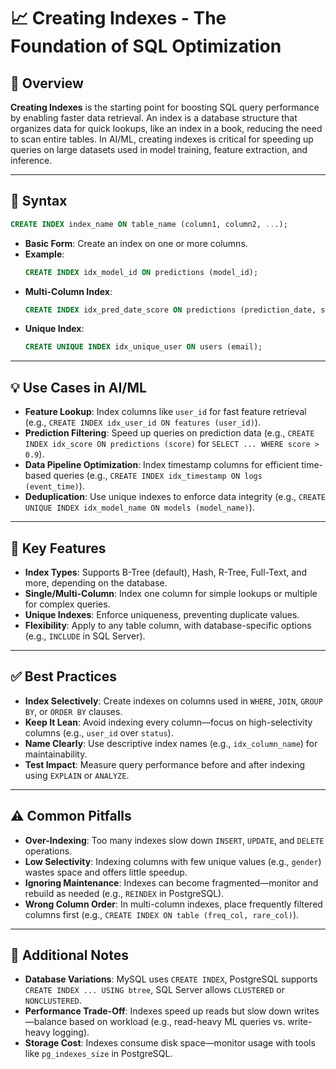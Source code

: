 # 📈 Creating Indexes - The Foundation of SQL Optimization

## 🌟 Overview

**Creating Indexes** is the starting point for boosting SQL query performance by enabling faster data retrieval. An index is a database structure that organizes data for quick lookups, like an index in a book, reducing the need to scan entire tables. In AI/ML, creating indexes is critical for speeding up queries on large datasets used in model training, feature extraction, and inference.

---

## 📜 Syntax

```sql
CREATE INDEX index_name ON table_name (column1, column2, ...);
```

- **Basic Form**: Create an index on one or more columns.
- **Example**:
  ```sql
  CREATE INDEX idx_model_id ON predictions (model_id);
  ```
- **Multi-Column Index**:
  ```sql
  CREATE INDEX idx_pred_date_score ON predictions (prediction_date, score);
  ```
- **Unique Index**:
  ```sql
  CREATE UNIQUE INDEX idx_unique_user ON users (email);
  ```

---

## 💡 Use Cases in AI/ML

- **Feature Lookup**: Index columns like `user_id` for fast feature retrieval (e.g., `CREATE INDEX idx_user_id ON features (user_id)`).
- **Prediction Filtering**: Speed up queries on prediction data (e.g., `CREATE INDEX idx_score ON predictions (score)` for `SELECT ... WHERE score > 0.9`).
- **Data Pipeline Optimization**: Index timestamp columns for efficient time-based queries (e.g., `CREATE INDEX idx_timestamp ON logs (event_time)`).
- **Deduplication**: Use unique indexes to enforce data integrity (e.g., `CREATE UNIQUE INDEX idx_model_name ON models (model_name)`).

---

## 🔑 Key Features

- **Index Types**: Supports B-Tree (default), Hash, R-Tree, Full-Text, and more, depending on the database.
- **Single/Multi-Column**: Index one column for simple lookups or multiple for complex queries.
- **Unique Indexes**: Enforce uniqueness, preventing duplicate values.
- **Flexibility**: Apply to any table column, with database-specific options (e.g., `INCLUDE` in SQL Server).

---

## ✅ Best Practices

- **Index Selectively**: Create indexes on columns used in `WHERE`, `JOIN`, `GROUP BY`, or `ORDER BY` clauses.
- **Keep It Lean**: Avoid indexing every column—focus on high-selectivity columns (e.g., `user_id` over `status`).
- **Name Clearly**: Use descriptive index names (e.g., `idx_column_name`) for maintainability.
- **Test Impact**: Measure query performance before and after indexing using `EXPLAIN` or `ANALYZE`.

---

## ⚠️ Common Pitfalls

- **Over-Indexing**: Too many indexes slow down `INSERT`, `UPDATE`, and `DELETE` operations.
- **Low Selectivity**: Indexing columns with few unique values (e.g., `gender`) wastes space and offers little speedup.
- **Ignoring Maintenance**: Indexes can become fragmented—monitor and rebuild as needed (e.g., `REINDEX` in PostgreSQL).
- **Wrong Column Order**: In multi-column indexes, place frequently filtered columns first (e.g., `CREATE INDEX ON table (freq_col, rare_col)`).

---

## 📝 Additional Notes

- **Database Variations**: MySQL uses `CREATE INDEX`, PostgreSQL supports `CREATE INDEX ... USING btree`, SQL Server allows `CLUSTERED` or `NONCLUSTERED`.
- **Performance Trade-Off**: Indexes speed up reads but slow down writes—balance based on workload (e.g., read-heavy ML queries vs. write-heavy logging).
- **Storage Cost**: Indexes consume disk space—monitor usage with tools like `pg_indexes_size` in PostgreSQL.